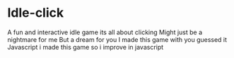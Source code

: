 # Idle-click
A fun and interactive idle game its all about clicking
Might just be a nightmare for me
But a dream for you
I made this game with you guessed it Javascript
i made this game so i improve in javascript
